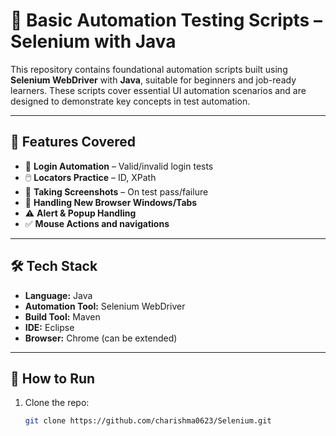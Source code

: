 # 🧪 Basic Automation Testing Scripts – Selenium with Java

This repository contains foundational automation scripts built using **Selenium WebDriver** with **Java**, suitable for beginners and job-ready learners. These scripts cover essential UI automation scenarios and are designed to demonstrate key concepts in test automation.

---

## 📂 Features Covered

- 🔐 **Login Automation** – Valid/invalid login tests
- 🖱️ **Locators Practice** – ID, XPath
- 📸 **Taking Screenshots** – On test pass/failure
- 🔄 **Handling New Browser Windows/Tabs**
- ⚠️ **Alert & Popup Handling**
- ✅ **Mouse Actions and navigations**

---

## 🛠️ Tech Stack

- **Language:** Java  
- **Automation Tool:** Selenium WebDriver  
- **Build Tool:** Maven   
- **IDE:** Eclipse  
- **Browser:** Chrome (can be extended)

---

## 📌 How to Run

1. Clone the repo:
   ```bash
   git clone https://github.com/charishma0623/Selenium.git
